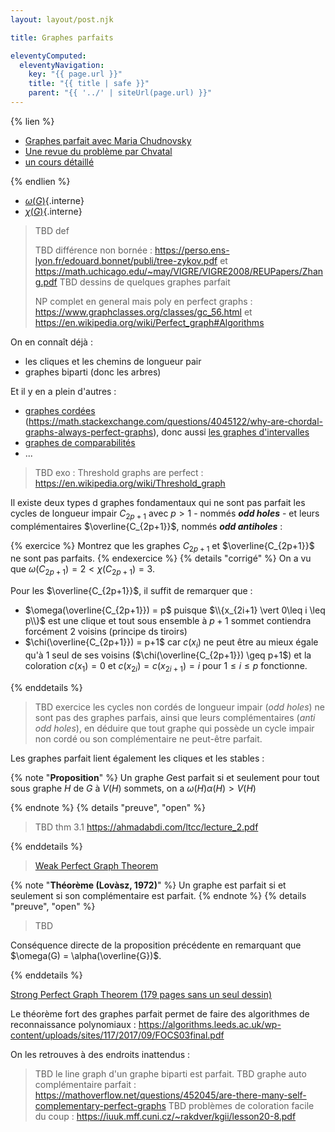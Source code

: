 ```yaml
---
layout: layout/post.njk

title: Graphes parfaits

eleventyComputed:
  eleventyNavigation:
    key: "{{ page.url }}"
    title: "{{ title | safe }}"
    parent: "{{ '../' | siteUrl(page.url) }}"
---
```


{% lien %}

- [Graphes parfait avec Maria Chudnovsky](https://www.youtube.com/watch?v=C4Zr4cOVm9g)
- [Une revue du problème par Chvatal](https://users.encs.concordia.ca/~chvatal/perfect/spgt.html)
- [un cours détaillé](https://arxiv.org/pdf/1301.5149)

{% endlien %}

- [$\omega(G)$](../structure/#definition-notation-clique-stable-maximum){.interne}
- [$\chi(G)$](../colorabilité/#definition-notation-coloration-minimum){.interne}

> TBD def
>
> TBD différence non bornée : <https://perso.ens-lyon.fr/edouard.bonnet/publi/tree-zykov.pdf> et <https://math.uchicago.edu/~may/VIGRE/VIGRE2008/REUPapers/Zhang.pdf>
> TBD dessins de quelques graphes parfait
>
> NP complet en general mais poly en perfect graphs : <https://www.graphclasses.org/classes/gc_56.html> et <https://en.wikipedia.org/wiki/Perfect_graph#Algorithms>

On en connaît déjà :

- les cliques et les chemins de longueur pair
- graphes biparti (donc les arbres)

Et il y en a plein d'autres :

- [graphes cordées](https://fr.wikipedia.org/wiki/Graphe_cordal) (https://math.stackexchange.com/questions/4045122/why-are-chordal-graphs-always-perfect-graphs), donc aussi [les graphes d'intervalles](https://fr.wikipedia.org/wiki/Graphe_d%27intervalles)
- [graphes de comparabilités](https://fr.wikipedia.org/wiki/Graphe_de_comparabilit%C3%A9)
- ...

> TBD exo : Threshold graphs are perfect : <https://en.wikipedia.org/wiki/Threshold_graph>

Il existe deux types d graphes fondamentaux qui ne sont pas parfait les cycles de longueur impair $C_{2p+1}$ avec $p>1$ - nommés _**odd holes**_ - et leurs complémentaires $\overline{C_{2p+1}}$, nommés _**odd antiholes**_ :

{% exercice %}
Montrez que les graphes $C_{2p+1}$ et $\overline{C_{2p+1}}$ ne sont pas parfaits.
{% endexercice %}
{% details "corrigé" %}
On a vu que $\omega(C_{2p+1}) = 2 < \chi(C_{2p+1}) = 3$.

Pour les $\overline{C_{2p+1}}$, il suffit de remarquer que :

- $\omega(\overline{C_{2p+1}}) = p$ puisque $\\{x_{2i+1} \vert 0\leq i \leq p\\}$ est une clique et tout sous ensemble à $p+1$ sommet contiendra forcément 2 voisins (principe ds tiroirs)
- $\chi(\overline{C_{2p+1}}) = p+1$ car $c(x_i)$ ne peut être au mieux égale qu'à 1 seul de ses voisins ($\chi(\overline{C_{2p+1}}) \geq p+1$) et la coloration $c(x_{1})=0$ et $c(x_{2i}) = c(x_{2i+1}) = i$ pour $1\leq i \leq p$ fonctionne.

{% enddetails %}

> TBD exercice les cycles non cordés de longueur impair (_odd holes_) ne sont pas des graphes parfais, ainsi que leurs complémentaires (_anti odd holes_), en déduire que tout graphe qui possède un cycle impair non cordé ou son complémentaire ne peut-être parfait.

Les graphes parfait lient également les cliques et les stables :

{% note "**Proposition**" %}
Un graphe $G$est parfait si et seulement pour tout sous graphe $H$ de $G$ à $V(H)$ sommets, on a $\omega(H)\alpha(H)> V(H)$

{% endnote %}
{% details "preuve", "open" %}


> TBD thm 3.1 <https://ahmadabdi.com/ltcc/lecture_2.pdf>

{% enddetails %}

> [Weak Perfect Graph Theorem](https://www.youtube.com/watch?v=Koc63QhxPgk)


{% note "**Théorème (Lovàsz, 1972)**" %}
Un graphe est parfait si et seulement si son complémentaire est parfait.
{% endnote %}
{% details "preuve", "open" %}

> TBD

Conséquence directe de la proposition précédente en remarquant que $\omega(G) = \alpha(\overline{G})$.

{% enddetails %}

[Strong Perfect Graph Theorem (179 pages sans un seul dessin)](https://annals.math.princeton.edu/wp-content/uploads/annals-v164-n1-p02.pdf)

Le théorème fort des graphes parfait permet de faire des algorithmes de reconnaissance polynomiaux : <https://algorithms.leeds.ac.uk/wp-content/uploads/sites/117/2017/09/FOCS03final.pdf>

On les retrouves à des endroits inattendus :

> TBD le line graph d'un graphe biparti est parfait.
> TBD graphe auto complémentaire parfait : <https://mathoverflow.net/questions/452045/are-there-many-self-complementary-perfect-graphs>
> TBD problèmes de coloration facile du coup : <https://iuuk.mff.cuni.cz/~rakdver/kgii/lesson20-8.pdf>